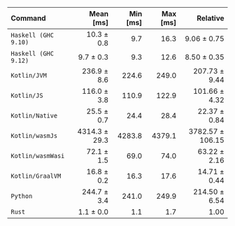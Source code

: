 | Command | Mean [ms] | Min [ms] | Max [ms] | Relative |
|:---|---:|---:|---:|---:|
| `Haskell (GHC 9.10)` | 10.3 ± 0.8 | 9.7 | 16.3 | 9.06 ± 0.75 |
| `Haskell (GHC 9.12)` | 9.7 ± 0.3 | 9.3 | 12.6 | 8.50 ± 0.35 |
| `Kotlin/JVM` | 236.9 ± 8.6 | 224.6 | 249.0 | 207.73 ± 9.44 |
| `Kotlin/JS` | 116.0 ± 3.8 | 110.9 | 122.9 | 101.66 ± 4.32 |
| `Kotlin/Native` | 25.5 ± 0.7 | 24.4 | 28.4 | 22.37 ± 0.84 |
| `Kotlin/wasmJs` | 4314.3 ± 29.3 | 4283.8 | 4379.1 | 3782.57 ± 106.15 |
| `Kotlin/wasmWasi` | 72.1 ± 1.5 | 69.0 | 74.0 | 63.22 ± 2.16 |
| `Kotlin/GraalVM` | 16.8 ± 0.2 | 16.3 | 17.6 | 14.71 ± 0.44 |
| `Python` | 244.7 ± 3.4 | 241.0 | 249.9 | 214.50 ± 6.54 |
| `Rust` | 1.1 ± 0.0 | 1.1 | 1.7 | 1.00 |
